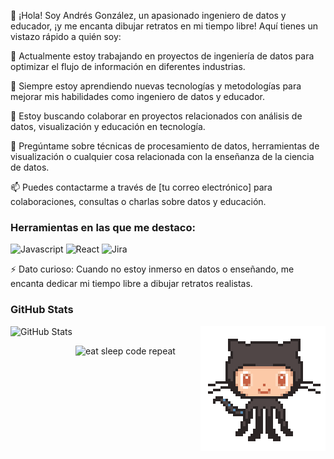 👋 ¡Hola! Soy Andrés González, un apasionado ingeniero de datos y educador, ¡y me encanta dibujar retratos en mi tiempo libre! Aquí tienes un vistazo rápido a quién soy:

🔭 Actualmente estoy trabajando en proyectos de ingeniería de datos para optimizar el flujo de información en diferentes industrias.

🌱 Siempre estoy aprendiendo nuevas tecnologías y metodologías para mejorar mis habilidades como ingeniero de datos y educador.

👯 Estoy buscando colaborar en proyectos relacionados con análisis de datos, visualización y educación en tecnología.

💬 Pregúntame sobre técnicas de procesamiento de datos, herramientas de visualización o cualquier cosa relacionada con la enseñanza de la ciencia de datos.

📫 Puedes contactarme a través de [tu correo electrónico] para colaboraciones, consultas o charlas sobre datos y educación.

### Herramientas en las que me destaco:
![Javascript](https://img.shields.io/badge/Lenguajes-Javascript-yellow)
![React](https://img.shields.io/badge/Framework-React-blue)
![Jira](https://img.shields.io/badge/Agile-Jira-green)

⚡ Dato curioso: Cuando no estoy inmerso en datos o enseñando, me encanta dedicar mi tiempo libre a dibujar retratos realistas.

<!--
**andresf25/andresf25** is a ✨ _special_ ✨ repository because its `README.md` (this file) appears on your GitHub profile.

Here are some ideas to get you started:

- 🔭 I’m currently working on ...
- 🌱 I’m currently learning ...
- 👯 I’m looking to collaborate on ...
- 🤔 I’m looking for help with ...
- 💬 Ask me about ...
- 📫 How to reach me: ...
- 😄 Pronouns: ...
- ⚡ Fun fact: ...
-->

### GitHub Stats

<img src="https://raw.githubusercontent.com/lgzarturo/lgzarturo/master/assets/87202985-820dcb80-c2b6-11ea-9f56-7ec461c497c3.gif" alt="GitHub" style="float: right;" align="right" />

![GitHub Stats](https://github-readme-stats.anuraghazra1.vercel.app/api?username=andresf25&show_icons=true&include_all_commits=true&theme=dark&count_private=true 'Datos de Andres')

<img src="https://media.giphy.com/media/USV0ym3bVWQJJmNu3N/giphy.gif" alt="eat sleep code repeat" width="200" style="float: right; width: 200px" align="right" />
